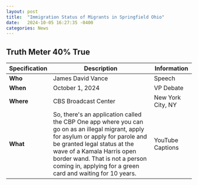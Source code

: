 ```yaml
---
layout: post
title:  "Immigration Status of Migrants in Springfield Ohio"
date:   2024-10-05 16:27:35 -0400
categories: News
---
```


## Truth Meter 40% True

| Specification | Description | Information |
| ----------- | ----------- | ----------- |
| **Who** | James David Vance | Speech |
| **When** | October 1, 2024 | VP Debate |
| **Where** | CBS Broadcast Center | New York City, NY |
| **What** | So, there's an application called the CBP One app where you can go on as an illegal migrant, apply for asylum or apply for parole and be granted legal status at the wave of a Kamala Harris open border wand. That is not a person coming in, applying for a green card and waiting for 10 years. | YouTube Captions |
